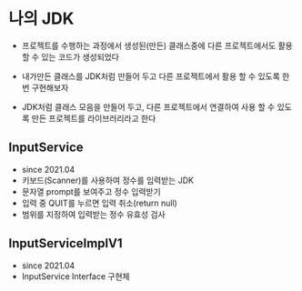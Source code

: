 # 나의 JDK
* 프로젝트를 수행하는 과정에서 생성된(만든) 클래스중에 다른 
프로젝트에서도 활용 할 수 있는 코드가 생성되었다 

* 내가만든 클래스를 JDK처럼 만들어 두고 다른 프로젝트에서 
활용 할 수 있도록 한번 구현해보자

* JDK처럼 클래스 모음을 만들어 두고, 다른 프로젝트에서 연결하여 
사용 할 수 있도록 만든 프로젝트를 라이브러리라고 한다

## InputService
* since 2021.04 
* 키보드(Scanner)를 사용하여 정수를 입력받는 JDK
* 문자열 prompt를 보여주고 정수 입력받기 
* 입력 중 QUIT를 누르면 입력 취소(return null)
* 범위를 지정하여 입력받는 정수 유효성 검사 

## InputServiceImplV1
* since 2021.04
* InputService Interface 구현체